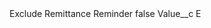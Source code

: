 <?xml version="1.0" encoding="UTF-8"?>
<CustomMetadata xmlns="http://soap.sforce.com/2006/04/metadata" xmlns:xsi="http://www.w3.org/2001/XMLSchema-instance" xmlns:xsd="http://www.w3.org/2001/XMLSchema">
    <label>Exclude Remittance Reminder</label>
    <protected>false</protected>
    <values>
        <field>Value__c</field>
        <value xsi:type="xsd:string">E</value>
    </values>
</CustomMetadata>